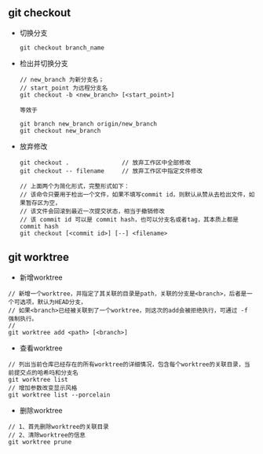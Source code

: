 ## git checkout

- 切换分支

  ```shell
  git checkout branch_name
  ```

  

- 检出并切换分支

  ```shell
  // new_branch 为新分支名；
  // start_point 为远程分支名
  git checkout -b <new_branch> [<start_point>]
  
  等效于
  
  git branch new_branch origin/new_branch
  git checkout new_branch
  ```

  

- 放弃修改

  ```shell
  git checkout .               // 放弃工作区中全部修改
  git checkout -- filename     // 放弃工作区中指定文件修改
  
  // 上面两个为简化形式，完整形式如下：
  // 该命令只要用于检出一个文件，如果不填写commit id，则默认从赞从去检出文件，如果暂存区为空，
  // 该文件会回滚到最近一次提交状态，相当于撤销修改
  // 该 commit id 可以是 commit hash，也可以分支名或者tag，其本质上都是commit hash
  git checkout [<commit id>] [--] <filename>
  
  ```

## git worktree



- 新增worktree

```shell
// 新增一个worktree，并指定了其关联的目录是path，关联的分支是<branch>，后者是一个可选项，默认为HEAD分支，
// 如果<branch>已经被关联到了一个worktree，则这次的add会被拒绝执行，可通过 -f 强制执行。
// 
git worktree add <path> [<branch>]
```

- 查看worktree

```shell
// 列出当前仓库已经存在的所有worktree的详细情况，包含每个worktree的关联目录，当前提交点的哈希吗和分支名
git worktree list
// 增加参数改变显示风格
git worktree list --porcelain
```

- 删除worktree

```shell
// 1、首先删除worktree的关联目录
// 2、清除worktree的信息
git worktree prune
```

